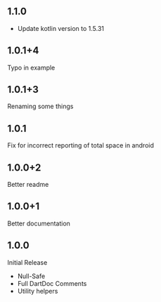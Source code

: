 ## 1.1.0

- Update kotlin version to 1.5.31

## 1.0.1+4

Typo in example

## 1.0.1+3

Renaming some things

## 1.0.1

Fix for incorrect reporting of total space in android

## 1.0.0+2

Better readme

## 1.0.0+1

Better documentation

## 1.0.0

Initial Release

- Null-Safe
- Full DartDoc Comments
- Utility helpers
